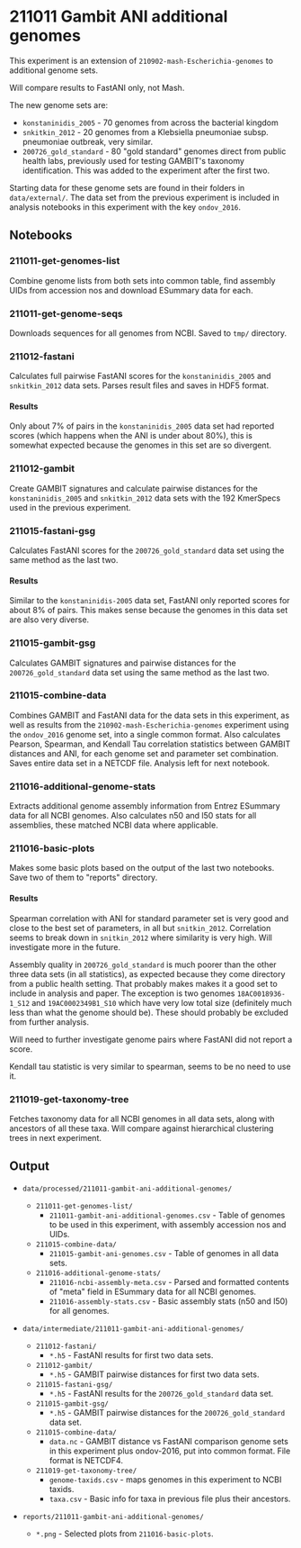 # 211011 Gambit ANI additional genomes

This experiment is an extension of `210902-mash-Escherichia-genomes` to additional genome sets.

Will compare results to FastANI only, not Mash.

The new genome sets are:

* `konstaninidis_2005` - 70 genomes from across the bacterial kingdom
* `snkitkin_2012` - 20 genomes from a Klebsiella pneumoniae subsp. pneumoniae outbreak, very similar.
* `200726_gold_standard` - 80 "gold standard" genomes direct from public health labs, previously
  used for testing GAMBIT's taxonomy identification. This was added to the experiment after the
  first two.

Starting data for these genome sets are found in their folders in `data/external/`. The data set
from the previous experiment is included in analysis notebooks in this experiment with the key
`ondov_2016`.


## Notebooks

### 211011-get-genomes-list

Combine genome lists from both sets into common table, find assembly UIDs from accession nos and
download ESummary data for each.


### 211011-get-genome-seqs

Downloads sequences for all genomes from NCBI. Saved to `tmp/` directory.


### 211012-fastani

Calculates full pairwise FastANI scores for the `konstaninidis_2005` and `snkitkin_2012` data sets.
Parses result files and saves in HDF5 format.

#### Results

Only about 7% of pairs in the `konstaninidis_2005` data set had reported scores (which happens when
the ANI is under about 80%), this is somewhat expected because the genomes in this set are so
divergent.


### 211012-gambit

Create GAMBIT signatures and calculate pairwise distances for the `konstaninidis_2005` and
`snkitkin_2012` data sets with the 192 KmerSpecs used in the previous experiment.


### 211015-fastani-gsg

Calculates FastANI scores for the `200726_gold_standard` data set using the same method as the last
two.

#### Results

Similar to the `konstaninidis-2005` data set, FastANI only reported scores for about 8% of pairs.
This makes sense because the genomes in this data set are also very diverse.


### 211015-gambit-gsg

Calculates GAMBIT signatures and pairwise distances for the `200726_gold_standard` data set using
the same method as the last two.


### 211015-combine-data

Combines GAMBIT and FastANI data for the data sets in this experiment, as well as results from the
`210902-mash-Escherichia-genomes` experiment using the `ondov_2016` genome set, into a single common
format. Also calculates Pearson, Spearman, and Kendall Tau correlation statistics between GAMBIT
distances and ANI, for each genome set and parameter set combination. Saves entire data set in a
NETCDF file. Analysis left for next notebook.


### 211016-additional-genome-stats

Extracts additional genome assembly information from Entrez ESummary data for all NCBI genomes.
Also calculates n50 and l50 stats for all assemblies, these matched NCBI data where applicable.


### 211016-basic-plots

Makes some basic plots based on the output of the last two notebooks. Save two of them to "reports"
directory.

#### Results

Spearman correlation with ANI for standard parameter set is very good and close to the best set of
parameters, in all but `snitkin_2012`. Correlation seems to break down in `snitkin_2012` where
similarity is very high. Will investigate more in the future.

Assembly quality in `200726_gold_standard` is much poorer than the other three data sets (in all
statistics), as expected because they come directory from a public health setting. That probably
makes makes it a good set to include in analysis and paper. The exception is two genomes
`18AC0018936-1_S12` and `19AC0002349B1_S10` which have very low total size (definitely much less
than what the genome should be). These should probably be excluded from further analysis.

Will need to further investigate genome pairs where FastANI did not report a score.

Kendall tau statistic is very similar to spearman, seems to be no need to use it.


### 211019-get-taxonomy-tree

Fetches taxonomy data for all NCBI genomes in all data sets, along with ancestors of all these taxa.
Will compare against hierarchical clustering trees in next experiment.



## Output

* `data/processed/211011-gambit-ani-additional-genomes/`
  * `211011-get-genomes-list/`
    * `211011-gambit-ani-additional-genomes.csv` - Table of genomes to be used in this experiment,
      with assembly accession nos and UIDs.
  * `211015-combine-data/`
    * `211015-gambit-ani-genomes.csv` - Table of genomes in all data sets.
  * `211016-additional-genome-stats/`
    * `211016-ncbi-assembly-meta.csv` - Parsed and formatted contents of "meta" field in ESummary
      data for all NCBI genomes.
	* `211016-assembly-stats.csv` - Basic assembly stats (n50 and l50) for all genomes.

* `data/intermediate/211011-gambit-ani-additional-genomes/`
  * `211012-fastani/`
    * `*.h5` - FastANI results for first two data sets.
  * `211012-gambit/`
    * `*.h5` - GAMBIT pairwise distances for first two data sets.
  * `211015-fastani-gsg/`
    * `*.h5` - FastANI results for the `200726_gold_standard` data set.
  * `211015-gambit-gsg/`
    * `*.h5` - GAMBIT pairwise distances for the `200726_gold_standard` data set.
  * `211015-combine-data/`
    * `data.nc` - GAMBIT distance vs FastANI comparison genome sets in this experiment plus
	  ondov-2016, put into common format. File format is NETCDF4.
  * `211019-get-taxonomy-tree/`
    * `genome-taxids.csv` - maps genomes in this experiment to NCBI taxids.
    * `taxa.csv` - Basic info for taxa in previous file plus their ancestors.

* `reports/211011-gambit-ani-additional-genomes/`
  * `*.png` - Selected plots from `211016-basic-plots`.

